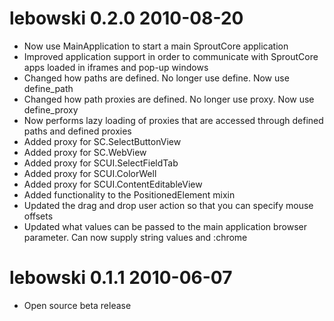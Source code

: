 # lebowski 0.2.0 2010-08-20

* Now use MainApplication to start a main SproutCore application
* Improved application support in order to communicate with SproutCore apps loaded in iframes and pop-up windows
* Changed how paths are defined. No longer use define. Now use define_path
* Changed how path proxies are defined. No longer use proxy. Now use define_proxy
* Now performs lazy loading of proxies that are accessed through defined paths and defined proxies
* Added proxy for SC.SelectButtonView
* Added proxy for SC.WebView
* Added proxy for SCUI.SelectFieldTab
* Added proxy for SCUI.ColorWell
* Added proxy for SCUI.ContentEditableView
* Added functionality to the PositionedElement mixin
* Updated the drag and drop user action so that you can specify mouse offsets
* Updated what values can be passed to the main application browser parameter. Can now supply string values and :chrome

# lebowski 0.1.1 2010-06-07

* Open source beta release
